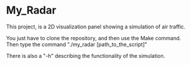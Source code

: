 # My_Radar
This project, is a 2D visualization panel showing a simulation of air traffic.

You just have to clone the repository, and then use the Make command.
Then type the command "./my_radar [path_to_the_script]"

There is also a "-h" describing the functionality of the simulation.
